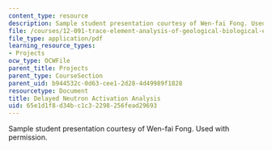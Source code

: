 ```yaml
---
content_type: resource
description: Sample student presentation courtesy of Wen-fai Fong. Used with permission.
file: /courses/12-091-trace-element-analysis-of-geological-biological-environmental-materials-by-neutron-activation-analysis-an-exposure-january-iap-2005/65e1d1f8d34bc1c32298256fead29693_delayednaa.pdf
file_type: application/pdf
learning_resource_types:
- Projects
ocw_type: OCWFile
parent_title: Projects
parent_type: CourseSection
parent_uid: b944532c-0d63-cee1-2d28-4d49989f1828
resourcetype: Document
title: Delayed Neutron Activation Analysis
uid: 65e1d1f8-d34b-c1c3-2298-256fead29693
---
```

Sample student presentation courtesy of Wen-fai Fong. Used with permission.

